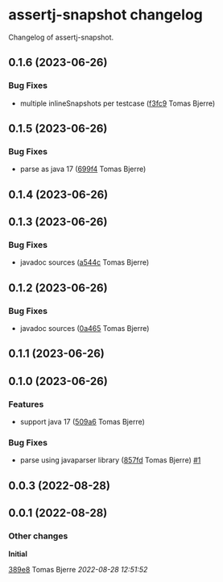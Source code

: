 # assertj-snapshot changelog

Changelog of assertj-snapshot.

## 0.1.6 (2023-06-26)

### Bug Fixes

-  multiple inlineSnapshots per testcase ([f3fc9](https://github.com/tomasbjerre/assertj-snapshot/commit/f3fc97ebe6821f7) Tomas Bjerre)  

## 0.1.5 (2023-06-26)

### Bug Fixes

-  parse as java 17 ([699f4](https://github.com/tomasbjerre/assertj-snapshot/commit/699f4ee18e476d2) Tomas Bjerre)  

## 0.1.4 (2023-06-26)

## 0.1.3 (2023-06-26)

### Bug Fixes

-  javadoc sources ([a544c](https://github.com/tomasbjerre/assertj-snapshot/commit/a544cf3036cfa2a) Tomas Bjerre)  

## 0.1.2 (2023-06-26)

### Bug Fixes

-  javadoc sources ([0a465](https://github.com/tomasbjerre/assertj-snapshot/commit/0a465057591d1a2) Tomas Bjerre)  

## 0.1.1 (2023-06-26)

## 0.1.0 (2023-06-26)

### Features

-  support java 17 ([509a6](https://github.com/tomasbjerre/assertj-snapshot/commit/509a63ad16992e4) Tomas Bjerre)  

### Bug Fixes

-  parse using javaparser library ([857fd](https://github.com/tomasbjerre/assertj-snapshot/commit/857fd0b0afa5b12) Tomas Bjerre)  [#1](https://github.com/tomasbjerre/assertj-snapshot/issues/1)  

## 0.0.3 (2022-08-28)

## 0.0.1 (2022-08-28)

### Other changes

**Initial**


[389e8](https://github.com/tomasbjerre/assertj-snapshot/commit/389e8e2ba872cf7) Tomas Bjerre *2022-08-28 12:51:52*


